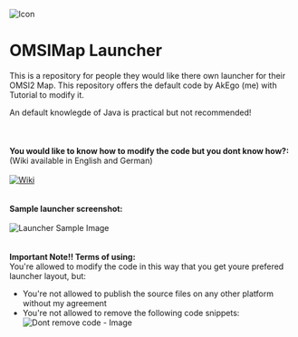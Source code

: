![Icon](https://i.imgur.com/VBfkmAr.png?1)
# OMSIMap Launcher
This is a repository for people they would like there own launcher for their OMSI2 Map. This repository offers the default code by AkEgo (me) with Tutorial to modify it.

An default knowlegde of Java is practical but not recommended!
<br /><br /><br /><br />
**You would like to know how to modify the code but you dont know how?:** <br />
(Wiki available in English and German)<br /><br />
[![Wiki](https://i.imgur.com/IDhUgMu.png)](https://github.com/EgoLeX/omsimaplauncher/wiki)<br /><br /><br />
**Sample launcher screenshot:**<br /><br />
![Launcher Sample Image](https://i.imgur.com/j02J1aF.png)
<br /><br /><br />
**Important Note!! Terms of using:**<br />
You're allowed to modify the code in this way that you get youre prefered launcher layout, but:
* You're not allowed to publish the source files on any other platform without my agreement
* You're not allowed to remove the following code snippets:<br />
![Dont remove code - Image](https://i.imgur.com/FvXpPSD.png)
